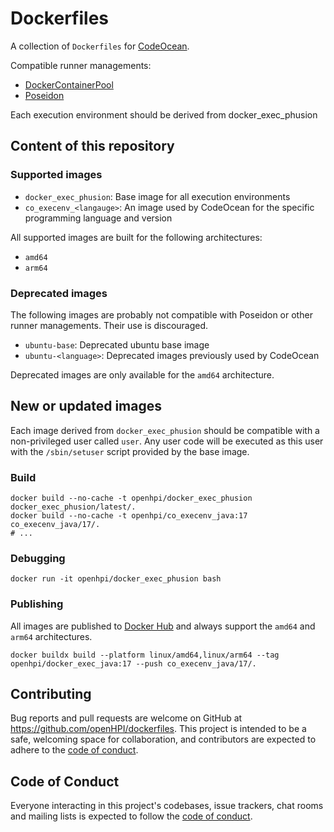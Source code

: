 # Dockerfiles

A collection of `Dockerfiles` for [CodeOcean](https://github.com/openHPI/codeocean).

Compatible runner managements:
- [DockerContainerPool](https://github.com/openHPI/dockercontainerpool)
- [Poseidon](https://github.com/openHPI/poseidon)

Each execution environment should be derived from docker_exec_phusion

## Content of this repository

### Supported images

- `docker_exec_phusion`: Base image for all execution environments
- `co_execenv_<langauge>`: An image used by CodeOcean for the specific programming language and version

All supported images are built for the following architectures:

- `amd64`
- `arm64`

### Deprecated images

The following images are probably not compatible with Poseidon or other runner managements. Their use is discouraged.

- `ubuntu-base`: Deprecated ubuntu base image
- `ubuntu-<language>`: Deprecated images previously used by CodeOcean

Deprecated images are only available for the `amd64` architecture.

## New or updated images

Each image derived from `docker_exec_phusion` should be compatible with a non-privileged user called `user`. Any user code will be executed as this user with the `/sbin/setuser` script provided by the base image.

### Build

```shell
docker build --no-cache -t openhpi/docker_exec_phusion docker_exec_phusion/latest/.
docker build --no-cache -t openhpi/co_execenv_java:17 co_execenv_java/17/.
# ...
```

### Debugging

````shell
docker run -it openhpi/docker_exec_phusion bash
````

### Publishing

All images are published to [Docker Hub](https://hub.docker.com/u/openhpi) and always support the `amd64` and `arm64` architectures.

```shell
docker buildx build --platform linux/amd64,linux/arm64 --tag openhpi/docker_exec_java:17 --push co_execenv_java/17/.
```

## Contributing

Bug reports and pull requests are welcome on GitHub at https://github.com/openHPI/dockerfiles. This project is intended to be a safe, welcoming space for collaboration, and contributors are expected to adhere to the [code of conduct](https://github.com/openHPI/dockerfiles/blob/master/CODE_OF_CONDUCT.md).

## Code of Conduct

Everyone interacting in this project's codebases, issue trackers, chat rooms and mailing lists is expected to follow the [code of conduct](https://github.com/openHPI/dockerfiles/blob/master/CODE_OF_CONDUCT.md).
